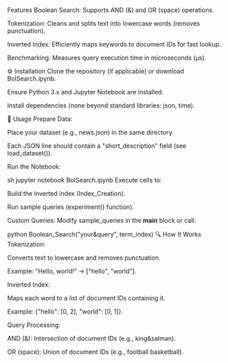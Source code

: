 Features
Boolean Search: Supports AND (&) and OR (space) operations.

Tokenization: Cleans and splits text into lowercase words (removes punctuation).

Inverted Index: Efficiently maps keywords to document IDs for fast lookup.

Benchmarking: Measures query execution time in microseconds (µs).

⚙️ Installation
Clone the repository (if applicable) or download BolSearch.ipynb.

Ensure Python 3.x and Jupyter Notebook are installed.

Install dependencies (none beyond standard libraries: json, time).

🚀 Usage
Prepare Data:

Place your dataset (e.g., news.json) in the same directory.

Each JSON line should contain a "short_description" field (see load_dataset()).

Run the Notebook:

sh
jupyter notebook BolSearch.ipynb
Execute cells to:

Build the inverted index (Index_Creation).

Run sample queries (experiment() function).

Custom Queries:
Modify sample_queries in the __main__ block or call:

python
Boolean_Search("your&query", term_index)
🔍 How It Works
Tokenization:

Converts text to lowercase and removes punctuation.

Example: "Hello, world!" → ["hello", "world"].

Inverted Index:

Maps each word to a list of document IDs containing it.

Example: {"hello": [0, 2], "world": [0, 1]}.

Query Processing:

AND (&): Intersection of document IDs (e.g., king&salman).

OR (space): Union of document IDs (e.g., football basketball).


